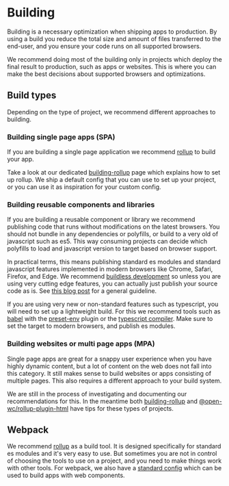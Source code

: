 # Building

Building is a necessary optimization when shipping apps to production. By using
a build you reduce the total size and amount of files transferred to the
end-user, and you ensure your code runs on all supported browsers.

We recommend doing most of the building only in projects which deploy the final
result to production, such as apps or websites. This is where you can make the
best decisions about supported browsers and optimizations.

## Build types

Depending on the type of project, we recommend different approaches to building.

### Building single page apps (SPA)

If you are building a single page application we recommend
[rollup](https://rollupjs.org/guide/en/) to build your app.

Take a look at our dedicated [building-rollup](/building/building-rollup) page
which explains how to set up rollup. We ship a default config that you can use
to set up your project, or you can use it as inspiration for your custom config.

### Building reusable components and libraries

If you are building a reusable component or library we recommend publishing code
that runs without modifications on the latest browsers. You should not bundle in
any dependencies or polyfills, or build to a very old of javascript such as es5.
This way consuming projects can decide which polyfills to load and javascript
version to target based on browser support.

In practical terms, this means publishing standard es modules and standard
javascript features implemented in modern browsers like Chrome, Safari, Firefox,
and Edge. We recommend [buildless development](/developing/) so unless you are
using very cutting edge features, you can actually just publish your source code
as is. See
[this blog post](https://justinfagnani.com/2019/11/01/how-to-publish-web-components-to-npm/)
for a general guideline.

If you are using very new or non-standard features such as typescript, you will
need to set up a lightweight build. For this we recommend tools such as
[babel](https://babeljs.io/) with the
[preset-env](https://babeljs.io/docs/en/babel-preset-env) plugin or the
[typescript compiler](https://www.typescriptlang.org/). Make sure to set the
target to modern browsers, and publish es modules.

### Building websites or multi page apps (MPA)

Single page apps are great for a snappy user experience when you have highly
dynamic content, but a lot of content on the web does not fall into this
category. It still makes sense to build websites or apps consisting of multiple
pages. This also requires a different approach to your build system.

We are still in the process of investigating and documenting our recommendations
for this. In the meantime both [building-rollup](/building/building-rollup) and
[@open-wc/rollup-plugin-html](https://open-wc.org/building/rollup-plugin-html.html)
have tips for these types of projects.

## Webpack

We recommend [rollup](https://rollupjs.org/guide/en/) as a build tool. It is
designed specifically for standard es modules and it's very easy to use. But
sometimes you are not in control of choosing the tools to use on a project, and
you need to make things work with other tools. For webpack, we also have a
[standard config](https://github.com/open-wc/open-wc/tree/master/packages/building-webpack)
which can be used to build apps with web components.
